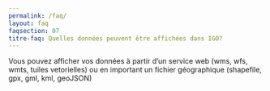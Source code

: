 ```yaml
---
permalink: /faq/
layout: faq
faqsection: 07
titre-faq: Quelles données peuvent être affichées dans IGO?
---
```


Vous pouvez afficher vos données à partir d’un service web (wms, wfs, wmts, tuiles vetorielles) ou en important un fichier géographique (shapefile, gpx, gml, kml, geoJSON)
